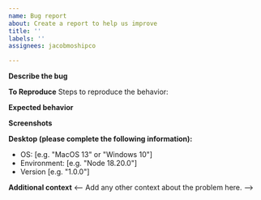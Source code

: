 ```yaml
---
name: Bug report
about: Create a report to help us improve
title: ''
labels: ''
assignees: jacobmoshipco

---
```


<!--
    NOTE: These blocks are not visible in the report, they'll guide you on what to fill in.
    Feel free to remove any sections that aren't relevant
-->

**Describe the bug**
<!-- A clear and concise description of what the bug is. -->

**To Reproduce**
Steps to reproduce the behavior:
<!-- List out steps or describe how to reproduce the issue in detail -->

**Expected behavior**
<!-- A clear and concise description of what you expected to happen. -->

**Screenshots**
<!-- If applicable, add screenshots to help explain your problem. -->

**Desktop (please complete the following information):**
 - OS: [e.g. "MacOS 13" or "Windows 10"]
 - Environment: [e.g. "Node 18.20.0"]
 - Version [e.g. "1.0.0"]

**Additional context**
<-- Add any other context about the problem here. -->
